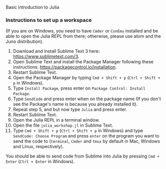 Basic introduction to Julia

### Instructions to set up a workspace

(If you are on Windows, you need to have `Cmder` or `ConEmu` installed and be able to open the Julia REPL from there; otherwise, please use atom and the Juno distribution).

1. Download and install Sublime Text 3 here: https://www.sublimetext.com/3.
2. Open Sublime Text and install the Package Manager following these instructions: https://packagecontrol.io/installation.
3. Restart Sublime Text.
4. Open the Package Manager by typing `Cmd + Shift + p` (`Ctrl + Shift + p` in Windows).
5. Type `Install Package`, press enter on `Package Control: Install Package`.
6. Type `SendCode` and press enter when on the package name (If you don't see the Package's name is because you already installed it).
7. Repeat step 5, and but now type `Julia` and press enter.
8. Restart Sublime Text.
9. Open the Julia REPL in a terminal window.
10. Open the file `julia_workshop.jl` in Sublime Text.
11. Type `Cmd + Shift + p` (`Ctrl + Shift + p` in Windows) and type `SendCode: Choose Program` and press `enter` on the program you want to send the code to
(`terminal`, `Cmder` and `tmux` by default in Mac, Windows and Linux, respectively).

You should be able to send code from Sublime into Julia by pressing `Cmd + Enter` (`Ctrl + Enter` in Windows).

